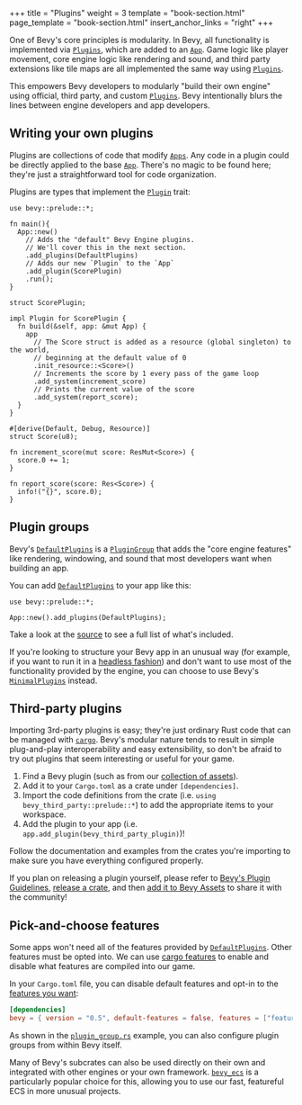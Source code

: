 +++
title = "Plugins"
weight = 3
template = "book-section.html"
page_template = "book-section.html"
insert_anchor_links = "right"
+++

One of Bevy's core principles is modularity. In Bevy, all functionality is implemented via [`Plugins`], which are added to an [`App`]. Game logic like player movement, core engine logic like rendering and sound, and third party extensions like tile maps are all implemented the same way using [`Plugins`].

This empowers Bevy developers to modularly "build their own engine" using official, third party, and custom [`Plugins`]. Bevy intentionally blurs the lines between engine developers and app developers.

## Writing your own plugins

Plugins are collections of code that modify [`Apps`].
Any code in a plugin could be directly applied to the base [`App`].
There's no magic to be found here; they're just a straightforward tool for code organization.

Plugins are types that implement the [`Plugin`] trait:

```rust,no_run
use bevy::prelude::*;

fn main(){
  App::new()
    // Adds the "default" Bevy Engine plugins.
    // We'll cover this in the next section.
    .add_plugins(DefaultPlugins)
    // Adds our new `Plugin` to the `App`
    .add_plugin(ScorePlugin)
    .run();
}

struct ScorePlugin;

impl Plugin for ScorePlugin {
  fn build(&self, app: &mut App) {
    app
      // The Score struct is added as a resource (global singleton) to the world, 
      // beginning at the default value of 0
      .init_resource::<Score>()
      // Increments the score by 1 every pass of the game loop
      .add_system(increment_score)
      // Prints the current value of the score
      .add_system(report_score);
  }
}

#[derive(Default, Debug, Resource)]
struct Score(u8);

fn increment_score(mut score: ResMut<Score>) {
  score.0 += 1;
}

fn report_score(score: Res<Score>) {
  info!("{}", score.0);
}
```

[`App`]: https://docs.rs/bevy/latest/bevy/app/struct.App.html
[`Apps`]: https://docs.rs/bevy/latest/bevy/app/struct.App.html
[`Plugin`]: https://docs.rs/bevy/latest/bevy/app/trait.Plugin.html
[`Plugins`]: https://docs.rs/bevy/latest/bevy/app/trait.Plugin.html

## Plugin groups

Bevy's [`DefaultPlugins`] is a [`PluginGroup`] that adds the "core engine features" like rendering, windowing, and sound that most developers want when building an app.

You can add [`DefaultPlugins`] to your app like this:

```no_run,hide-lines=1-2,rust
use bevy::prelude::*;

App::new().add_plugins(DefaultPlugins);
```

Take a look at the [source](https://github.com/bevyengine/bevy/blob/latest/crates/bevy_internal/src/default_plugins.rs) to see a full list of what's included.

If you're looking to structure your Bevy app in an unusual way (for example, if you want to run it in a [headless fashion](https://github.com/bevyengine/bevy/blob/latest/examples/app/headless.rs)) and don't want to use most of the functionality provided by the engine, you can choose to use  Bevy's [`MinimalPlugins`] instead.

[`DefaultPlugins`]: https://docs.rs/bevy/latest/bevy/struct.DefaultPlugins.html
[`PluginGroup`]: https://docs.rs/bevy/latest/bevy/app/trait.PluginGroup.html
[`MinimalPlugins`]: https://docs.rs/bevy/latest/bevy/struct.MinimalPlugins.html

## Third-party plugins

Importing 3rd-party plugins is easy; they're just ordinary Rust code that can be managed with [`cargo`](https://doc.rust-lang.org/cargo/).
Bevy's modular nature tends to result in simple plug-and-play interoperability and easy extensibility, so don't be afraid to try out plugins that seem interesting or useful for your game.

1. Find a Bevy plugin (such as from our [collection of assets](https://bevyengine.org/assets/)).
2. Add it to your `Cargo.toml` as a crate under `[dependencies]`.
3. Import the code definitions from the crate (i.e. `using bevy_third_party::prelude::*`) to add the appropriate items to your workspace.
4. Add the plugin to your app (i.e. `app.add_plugin(bevy_third_party_plugin)`)!

Follow the documentation and examples from the crates you're importing to make sure you have everything configured properly.

If you plan on releasing a plugin yourself, please refer to [Bevy's Plugin Guidelines](https://github.com/bevyengine/bevy/blob/main/docs/plugins_guidelines.md), [release a crate](https://doc.rust-lang.org/cargo/reference/publishing.html), and then [add it to Bevy Assets](https://github.com/bevyengine/bevy-assets/) to share it with the community!

## Pick-and-choose features

Some apps won't need all of the features provided by [`DefaultPlugins`]. Other features must be opted into. We can use [cargo features](https://doc.rust-lang.org/cargo/reference/features.html) to enable and disable what features are compiled into our game.

In your `Cargo.toml` file, you can disable default features and opt-in to the [features you want](https://github.com/bevyengine/bevy/blob/main/docs/cargo_features.md):

```toml
[dependencies]
bevy = { version = "0.5", default-features = false, features = ["feature_name"] }
```

As shown in the [`plugin_group.rs`](https://github.com/bevyengine/bevy/blob/latest/examples/app/plugin_group.rs) example, you can also configure plugin groups from within Bevy itself.

Many of Bevy's subcrates can also be used directly on their own and integrated with other engines or your own framework.
[`bevy_ecs`](https://crates.io/crates/bevy_ecs) is a particularly popular choice for this, allowing you to use our fast, featureful ECS in more unusual projects.
